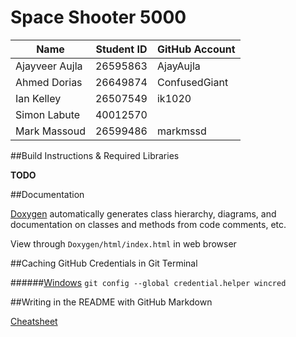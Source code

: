 # Space Shooter 5000

| Name              | Student ID  | GitHub Account |
| ------------------| ----------- | -------------- |
| Ajayveer Aujla    | 26595863    | AjayAujla      |
| Ahmed Dorias      | 26649874    | ConfusedGiant  |
| Ian Kelley        | 26507549    | ik1020         |
| Simon Labute      | 40012570    |                |
| Mark Massoud      | 26599486    | markmssd       |

##Build Instructions & Required Libraries

**TODO**

##Documentation

[Doxygen](http://www.stack.nl/~dimitri/doxygen/) automatically generates class hierarchy, diagrams, and documentation on classes and methods from code comments, etc.

View through `Doxygen/html/index.html` in web browser

##Caching GitHub Credentials in Git Terminal

######[Windows](https://help.github.com/articles/caching-your-github-password-in-git/)
`git config --global credential.helper wincred`

##Writing in the README with GitHub Markdown

[Cheatsheet](https://github.com/adam-p/markdown-here/wiki/Markdown-Cheatsheet)
